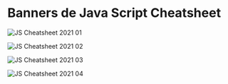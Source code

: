 # Banners de Java Script Cheatsheet 

![JS Cheatsheet 2021 01](https://user-images.githubusercontent.com/93165498/143043028-42613a38-18d2-4204-8426-b029cad25358.jpg)

![JS Cheatsheet 2021 02](https://user-images.githubusercontent.com/93165498/143043053-c5530d25-db09-48d1-a51c-cb3e0e5d60b6.jpg)

![JS Cheatsheet 2021 03](https://user-images.githubusercontent.com/93165498/143043089-97b99e53-07de-4e45-bd44-fe9f6a7dadb9.jpg)

![JS Cheatsheet 2021 04](https://user-images.githubusercontent.com/93165498/143043115-c4da747c-a2dc-44fe-90fd-607523fca92f.jpg)

